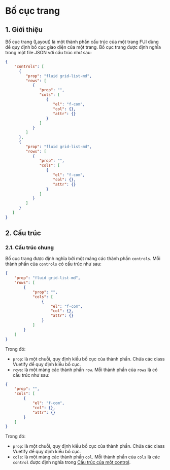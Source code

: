 # Bố cục trang

## 1. Giới thiệu

Bố cục trang (Layout) là một thành phần cấu trúc của một trang FUI dùng để quy định bố cục giao diện của một trang. Bố cục trang được định nghĩa trong một file JSON với cấu trúc như sau:


```json
{
    "controls": [
      {
         "prop": "fluid grid-list-md",
         "rows": [
            {
               "prop": "",
               "cols": [
                  {
                     "el": "f-com",
                     "col": {},
                     "attr": {}
                  }
               ]
            }
         ]
      },
      {
         "prop": "fluid grid-list-md",
         "rows": [
            {
               "prop": "",
               "cols": [
                  {
                     "el": "f-com",
                     "col": {},
                     "attr": {}
                  }
               ]
            }
         ]
      }
   ]
}
```

## 2. Cấu trúc

### 2.1. Cấu trúc chung

Bố cục trang được định nghĩa bởi một mảng các thành phần `controls`. Mỗi thành phần của `controls` có cấu trúc như sau:

```json
{
    "prop": "fluid grid-list-md",
    "rows": [
        {
            "prop": "",
            "cols": [
                {
                    "el": "f-com",
                    "col": {},
                    "attr": {}
                }
            ]
        }
    ]
}
```

Trong đó:

- `prop`: là một chuỗi, quy định kiểu bố cục của thành phần. Chứa các class Vuetify để quy định kiểu bố cục.
- `rows`: là một mảng các thành phần `row`. Mỗi thành phần của `rows` là có cấu trúc như sau:

```json
{
    "prop": "",
    "cols": [
        {
            "el": "f-com",
            "col": {},
            "attr": {}
        }
    ]
}
```

Trong đó:

- `prop`: là một chuỗi, quy định kiểu bố cục của thành phần. Chứa các class Vuetify để quy định kiểu bố cục.
- `cols`: là một mảng các thành phần `col`. Mỗi thành phần của `cols` là các `control` được định nghĩa trong [Cấu trúc của một control](#22-cấu-trúc-của-một-control).
